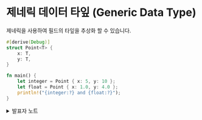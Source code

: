 # 제네릭 데이터 타잎 (Generic Data Type)

제네릭을 사용하여 필드의 타잎을 추상화 할 수 있습니다.&#x20;

```rust
#[derive(Debug)]
struct Point<T> {
    x: T,
    y: T,
}

fn main() {
    let integer = Point { x: 5, y: 10 };
    let float = Point { x: 1.0, y: 4.0 };
    println!("{integer:?} and {float:?}");
}
```

<details>

<summary>발표자 노트</summary>

* `let p = Point { x : 5, y : 10.0 }` 새로운 변수 선언을 시도해보세요
* 다양한 유형의 요소를 가진 `Point`를 허용하도록 코드를 수정합니다.

</details>

